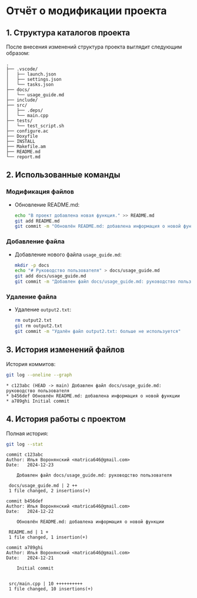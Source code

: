 # Отчёт о модификации проекта

## 1. Структура каталогов проекта

После внесения изменений структура проекта выглядит следующим образом:
```
.
├── .vscode/
│   ├── launch.json
│   ├── settings.json
│   └── tasks.json
├── docs/
│   └── usage_guide.md
├── include/
├── src/
│   ├── .deps/
│   └── main.cpp
├── tests/
│   └── test_script.sh
├── configure.ac
├── Doxyfile
├── INSTALL
├── Makefile.am
├── README.md
└── report.md
```

## 2. Использованные команды

### Модификация файлов
- Обновление README.md:
  ```bash
  echo "В проект добавлена новая функция." >> README.md
  git add README.md
  git commit -m "Обновлён README.md: добавлена информация о новой функции"
  ```

### Добавление файла
- Добавление нового файла `usage_guide.md`:
  ```bash
  mkdir -p docs
  echo "# Руководство пользователя" > docs/usage_guide.md
  git add docs/usage_guide.md
  git commit -m "Добавлен файл docs/usage_guide.md: руководство пользователя"
  ```

### Удаление файла
- Удаление `output2.txt`:
  ```bash
  rm output2.txt
  git rm output2.txt
  git commit -m "Удалён файл output2.txt: больше не используется"
  ```

## 3. История изменений файлов

История коммитов:
```bash
git log --oneline --graph
```
```plaintext
* c123abc (HEAD -> main) Добавлен файл docs/usage_guide.md: руководство пользователя
* b456def Обновлён README.md: добавлена информация о новой функции
* a789ghi Initial commit
```

## 4. История работы с проектом

Полная история:
```bash
git log --stat
```
```plaintext
commit c123abc
Author: Илья Воронянский <matrica646@gmail.com>
Date:   2024-12-23

    Добавлен файл docs/usage_guide.md: руководство пользователя

 docs/usage_guide.md | 2 ++
 1 file changed, 2 insertions(+)

commit b456def
Author: Илья Воронянский <matrica646@gmail.com>
Date:   2024-12-22

    Обновлён README.md: добавлена информация о новой функции

 README.md | 1 +
 1 file changed, 1 insertion(+)

commit a789ghi
Author: Илья Воронянский <matrica646@gmail.com>
Date:   2024-12-21

    Initial commit


 src/main.cpp | 10 ++++++++++
 1 file changed, 10 insertions(+)
```


